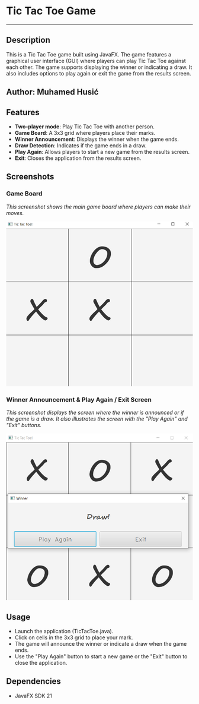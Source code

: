 # Tic Tac Toe Game
---

## Description

This is a Tic Tac Toe game built using JavaFX. The game features a graphical user interface (GUI) where players can play Tic Tac Toe against each other. The game supports displaying the winner or indicating a draw. It also includes options to play again or exit the game from the results screen.

## Author: Muhamed Husić

## Features

- **Two-player mode**: Play Tic Tac Toe with another person.
- **Game Board**: A 3x3 grid where players place their marks.
- **Winner Announcement**: Displays the winner when the game ends.
- **Draw Detection**: Indicates if the game ends in a draw.
- **Play Again**: Allows players to start a new game from the results screen.
- **Exit**: Closes the application from the results screen.

## Screenshots

### Game Board
*This screenshot shows the main game board where players can make their moves.*

![Game Board](https://github.com/HMByteSensei/javaFX-games/blob/move-chess-to-games/TicTacToe/Documentation%20Images/Board.png?raw=true)

### Winner Announcement & Play Again / Exit Screen
*This screenshot displays the screen where the winner is announced or if the game is a draw. It also illustrates the screen with the "Play Again" and "Exit" buttons.*

![Winner Announcement & Play Again / Exit Screen](https://github.com/HMByteSensei/javaFX-games/blob/move-chess-to-games/TicTacToe/Documentation%20Images/Winner%20and%20Exit%20Screen.png?raw=true)

## Usage
- Launch the application (TicTacToe.java).
- Click on cells in the 3x3 grid to place your mark.
- The game will announce the winner or indicate a draw when the game ends.
- Use the "Play Again" button to start a new game or the "Exit" button to close the application.

## Dependencies
- JavaFX SDK 21